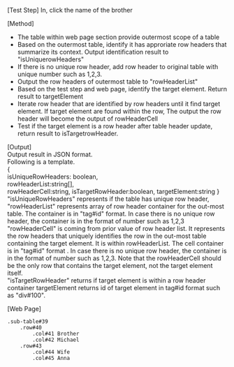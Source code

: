 [Test Step]
In, click the name of the brother

[Method]

* The table within web page section provide outermost scope of a table
* Based on the outermost table, identify it has approriate row headers that summarize its context. Output identification result to "isUniquerowHeaders"
* If there is no unique row header, add row header to original table with unique number such as 1,2,3.
* Output the row headers of outermost table to "rowHeaderList"
* Based on the test step and web page, identify the target element. Return result to targetElement
* Iterate row header that are identified by row headers until it find target element. If target element are found within the row, The output the row header will become the output of rowHeaderCell
* Test if the target element is a row header after table header update, return result to isTargetrowHeader.

[Output]  
Output result in JSON format.  
Following is a template.  
{  
isUniqueRowHeaders: boolean,  
rowHeaderList:string[],  
rowHeaderCell:string,
isTargetRowHeader:boolean,
targetElement:string
}  
"isUniqueRowHeaders" represents if the table has unique row header,
"rowHeaderList" represents array of row header container for the out-most table. The container is in "tag#id" format. In case there is no unique row header, the container is in the format of number such as 1,2,3  
"rowHeaderCell" is coming from prior value of row header list. It represents the row headers that uniquely identifies the row in the out-most table containing the target element. It is within rowHeaderList. The cell container is in "tag#id" format . In case there is no unique row header, the container is in the format of number such as 1,2,3. Note that the rowHeaderCell should be the only row that contains the target element, not the target element itself.  
"isTargetRowHeader" returns if target element is within a row header container
targetElement returns id of target element in tag#id format such as "div#100".

[Web Page]  

```PUG
.sub-table#39
    .row#40
        .col#41 Brother
        .col#42 Michael
    .row#43
        .col#44 Wife
        .col#45 Anna
```
